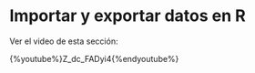 # Importar y exportar datos en R


Ver el video de esta sección:

{%youtube%}Z_dc_FADyi4{%endyoutube%}